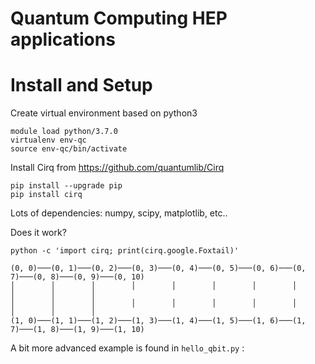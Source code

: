 # Quantum Computing HEP applications

Install and Setup
=================

Create virtual environment based on python3
```
module load python/3.7.0
virtualenv env-qc
source env-qc/bin/activate
```

Install Cirq from https://github.com/quantumlib/Cirq

```
pip install --upgrade pip
pip install cirq
```

Lots of dependencies: numpy, scipy, matplotlib, etc..

Does it work?

```
python -c 'import cirq; print(cirq.google.Foxtail)'

(0, 0)───(0, 1)───(0, 2)───(0, 3)───(0, 4)───(0, 5)───(0, 6)───(0, 7)───(0, 8)───(0, 9)───(0, 10)
│        │        │        │        │        │        │        │        │        │        │
│        │        │        │        │        │        │        │        │        │        │
(1, 0)───(1, 1)───(1, 2)───(1, 3)───(1, 4)───(1, 5)───(1, 6)───(1, 7)───(1, 8)───(1, 9)───(1, 10)
```

A bit more advanced example is found in ```hello_qbit.py``` :
